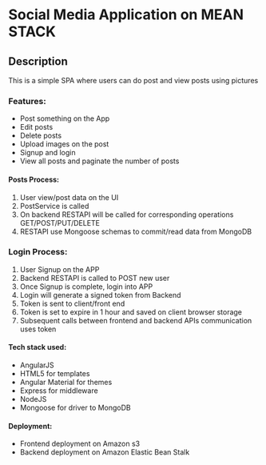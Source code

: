 # Social Media Application on MEAN STACK
## Description
This is a simple SPA where users can do post and view posts using pictures

### Features:
- Post something on the App
- Edit posts
- Delete posts
- Upload images on the post
- Signup and login
- View all posts and paginate the number of posts

#### Posts Process:
1. User view/post data on the UI
2. PostService is called
3. On backend RESTAPI will be called for corresponding operations GET/POST/PUT/DELETE
5. RESTAPI use Mongoose schemas to commit/read data from MongoDB

### Login Process:
1. User Signup on the APP
2. Backend RESTAPI is called to POST new user
3. Once Signup is complete, login into APP
4. Login will generate a signed token from Backend
5. Token is sent to client/front end
6. Token is set to expire in 1 hour and saved on client browser storage
7. Subsequent calls between frontend and backend APIs communication uses token

#### Tech stack used:
- AngularJS
- HTML5 for templates
- Angular Material for themes
- Express for middleware
- NodeJS
- Mongoose for driver to MongoDB

#### Deployment:
- Frontend deployment on Amazon s3
- Backend deployment on Amazon Elastic Bean Stalk
